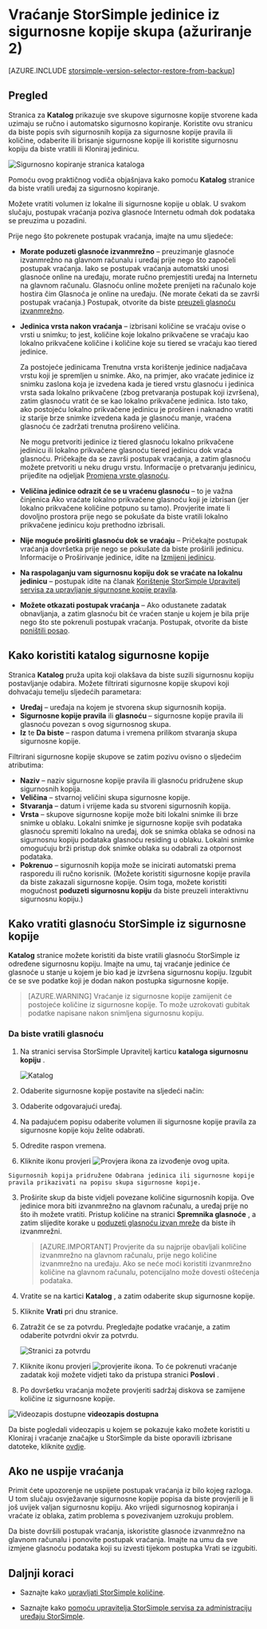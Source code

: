 <properties 
   pageTitle="Vraćanje StorSimple jedinice iz sigurnosne kopije | Microsoft Azure"
   description="U članku se objašnjava korištenje stranice za katalog StorSimple Upravitelj servisa da biste vratili StorSimple jedinice iz sigurnosne kopije skupa."
   services="storsimple"
   documentationCenter="NA"
   authors="SharS"
   manager="carmonm"
   editor="" />
<tags 
   ms.service="storsimple"
   ms.devlang="NA"
   ms.topic="article"
   ms.tgt_pltfrm="NA"
   ms.workload="TBD"
   ms.date="04/26/2016"
   ms.author="v-sharos" />

# <a name="restore-a-storsimple-volume-from-a-backup-set-update-2"></a>Vraćanje StorSimple jedinice iz sigurnosne kopije skupa (ažuriranje 2)

[AZURE.INCLUDE [storsimple-version-selector-restore-from-backup](../../includes/storsimple-version-selector-restore-from-backup.md)]

## <a name="overview"></a>Pregled

Stranica za **Katalog** prikazuje sve skupove sigurnosne kopije stvorene kada uzimaju se ručno i automatsko sigurnosno kopiranje. Koristite ovu stranicu da biste popis svih sigurnosnih kopija za sigurnosne kopije pravila ili količine, odaberite ili brisanje sigurnosne kopije ili koristite sigurnosnu kopiju da biste vratili ili Kloniraj jedinicu.

 ![Sigurnosno kopiranje stranica kataloga](./media/storsimple-restore-from-backup-set-u2/restore.png)

Pomoću ovog praktičnog vodiča objašnjava kako pomoću **Katalog** stranice da biste vratili uređaj za sigurnosno kopiranje.

Možete vratiti volumen iz lokalne ili sigurnosne kopije u oblak. U svakom slučaju, postupak vraćanja poziva glasnoće Internetu odmah dok podataka se preuzima u pozadini. 

Prije nego što pokrenete postupak vraćanja, imajte na umu sljedeće:

- **Morate poduzeti glasnoće izvanmrežno** – preuzimanje glasnoće izvanmrežno na glavnom računalu i uređaj prije nego što započeli postupak vraćanja. Iako se postupak vraćanja automatski unosi glasnoće online na uređaju, morate ručno premjestiti uređaj na Internetu na glavnom računalu. Glasnoću online možete prenijeti na računalo koje hostira čim Glasnoća je online na uređaju. (Ne morate čekati da se završi postupak vraćanja.) Postupak, otvorite da biste [preuzeli glasnoću izvanmrežno](storsimple-manage-volumes-u2.md#take-a-volume-offline).

- **Jedinica vrsta nakon vraćanja** – izbrisani količine se vraćaju ovise o vrsti u snimku; to jest, količine koje lokalno prikvačene se vraćaju kao lokalno prikvačene količine i količine koje su tiered se vraćaju kao tiered jedinice.

    Za postojeće jedinicama Trenutna vrsta korištenje jedinice nadjačava vrstu koji je spremljen u snimke. Ako, na primjer, ako vraćate jedinice iz snimku zaslona koja je izvedena kada je tiered vrstu glasnoću i jedinica vrsta sada lokalno prikvačene (zbog pretvaranja postupak koji izvršena), zatim glasnoću vratit će se kao lokalno prikvačene jedinica. Isto tako, ako postojeću lokalno prikvačene jedinicu je proširen i naknadno vratiti iz starije brze snimke izvedena kada je glasnoću manje, vraćena glasnoću će zadržati trenutna prošireno veličina.

    Ne mogu pretvoriti jedinice iz tiered glasnoću lokalno prikvačene jedinicu ili lokalno prikvačene glasnoću tiered jedinicu dok vraća glasnoću. Pričekajte da se završi postupak vraćanja, a zatim glasnoću možete pretvoriti u neku drugu vrstu. Informacije o pretvaranju jedinicu, prijeđite na odjeljak [Promjena vrste glasnoću](storsimple-manage-volumes-u2.md#change-the-volume-type). 

- **Veličina jedinice odrazit će se u vraćenu glasnoću** – to je važna činjenica Ako vraćate lokalno prikvačene glasnoću koji je izbrisan (jer lokalno prikvačene količine potpuno su tamo). Provjerite imate li dovoljno prostora prije nego se pokušate da biste vratili lokalno prikvačene jedinicu koju prethodno izbrisali. 

- **Nije moguće proširiti glasnoću dok se vraćaju** – Pričekajte postupak vraćanja dovršetka prije nego se pokušate da biste proširili jedinicu. Informacije o Proširivanje jedinice, idite na [Izmijeni jedinicu](storsimple-manage-volumes-u2.md#modify-a-volume).

- **Na raspolaganju vam sigurnosnu kopiju dok se vraćate na lokalnu jedinicu** – postupak idite na članak [Korištenje StorSimple Upravitelj servisa za upravljanje sigurnosne kopije pravila](storsimple-manage-backup-policies.md).

- **Možete otkazati postupak vraćanja** – Ako odustanete zadatak obnavljanja, a zatim glasnoću bit će vraćen stanje u kojem je bila prije nego što ste pokrenuli postupak vraćanja. Postupak, otvorite da biste [poništili posao](storsimple-manage-jobs-u2.md#cancel-a-job).

## <a name="how-to-use-the-backup-catalog"></a>Kako koristiti katalog sigurnosne kopije

Stranica **Katalog** pruža upita koji olakšava da biste suzili sigurnosnu kopiju postavljanje odabira. Možete filtrirati sigurnosne kopije skupovi koji dohvaćaju temelju sljedećih parametara:

- **Uređaj** – uređaja na kojem je stvorena skup sigurnosnih kopija.
- **Sigurnosne kopije pravila** ili **glasnoću** – sigurnosne kopije pravila ili glasnoću povezan s ovog sigurnosnog skupa.
- **Iz** te **Da biste** – raspon datuma i vremena prilikom stvaranja skupa sigurnosne kopije.

Filtrirani sigurnosne kopije skupove se zatim pozivu ovisno o sljedećim atributima:

- **Naziv** – naziv sigurnosne kopije pravila ili glasnoću pridružene skup sigurnosnih kopija.
- **Veličina** – stvarnoj veličini skupa sigurnosne kopije.
- **Stvaranja** – datum i vrijeme kada su stvoreni sigurnosnih kopija. 
- **Vrsta** – skupove sigurnosne kopije može biti lokalni snimke ili brze snimke u oblaku. Lokalni snimke je sigurnosne kopije svih podataka glasnoću spremiti lokalno na uređaj, dok se snimka oblaka se odnosi na sigurnosnu kopiju podataka glasnoću residing u oblaku. Lokalni snimke omogućuju brži pristup dok snimke oblaka su odabrali za otpornost podataka.
- **Pokrenuo** – sigurnosnih kopija može se inicirati automatski prema rasporedu ili ručno korisnik. (Možete koristiti sigurnosne kopije pravila da biste zakazali sigurnosne kopije. Osim toga, možete koristiti mogućnost **poduzeti sigurnosnu kopiju** da biste preuzeli interaktivnu sigurnosnu kopiju.)

## <a name="how-to-restore-your-storsimple-volume-from-a-backup"></a>Kako vratiti glasnoću StorSimple iz sigurnosne kopije

**Katalog** stranice možete koristiti da biste vratili glasnoću StorSimple iz određene sigurnosnu kopiju. Imajte na umu, taj vraćanje jedinice će glasnoće u stanje u kojem je bio kad je izvršena sigurnosnu kopiju. Izgubit će se sve podatke koji je dodan nakon postupka sigurnosne kopije.

> [AZURE.WARNING] Vraćanje iz sigurnosne kopije zamijenit će postojeće količine iz sigurnosne kopije. To može uzrokovati gubitak podatke napisane nakon snimljena sigurnosnu kopiju.

### <a name="to-restore-your-volume"></a>Da biste vratili glasnoću

1. Na stranici servisa StorSimple Upravitelj karticu **kataloga sigurnosnu kopiju** .

    ![Katalog](./media/storsimple-restore-from-backup-set-u2/restore.png)

2. Odaberite sigurnosne kopije postavite na sljedeći način:
  1. Odaberite odgovarajući uređaj.
  2. Na padajućem popisu odaberite volumen ili sigurnosne kopije pravila za sigurnosne kopije koju želite odabrati.
  3. Odredite raspon vremena.
  4. Kliknite ikonu provjeri ![Provjera ikona](./media/storsimple-restore-from-backup-set-u2/HCS_CheckIcon.png) za izvođenje ovog upita.
 
    Sigurnosnih kopija pridružene Odabrana jedinica ili sigurnosne kopije pravila prikazivati na popisu skupa sigurnosne kopije.

3. Proširite skup da biste vidjeli povezane količine sigurnosnih kopija. Ove jedinice mora biti izvanmrežno na glavnom računalu, a uređaj prije no što ih možete vratiti. Pristup količine na stranici **Spremnika glasnoće** , a zatim slijedite korake u [poduzeti glasnoću izvan mreže](storsimple-manage-volumes-u2.md#take-a-volume-offline) da biste ih izvanmrežni.

    > [AZURE.IMPORTANT] Provjerite da su najprije obavljali količine izvanmrežno na glavnom računalu, prije nego količine izvanmrežno na uređaju. Ako se neće moći koristiti izvanmrežno količine na glavnom računalu, potencijalno može dovesti oštećenja podataka.

4. Vratite se na kartici **Katalog** , a zatim odaberite skup sigurnosne kopije.

5. Kliknite **Vrati** pri dnu stranice.

6. Zatražit će se za potvrdu. Pregledajte podatke vraćanje, a zatim odaberite potvrdni okvir za potvrdu.

    ![Stranici za potvrdu](./media/storsimple-restore-from-backup-set-u2/ConfirmRestore.png)

7. Kliknite ikonu provjeri ![provjerite ikona](./media/storsimple-restore-from-backup-set-u2/HCS_CheckIcon.png). To će pokrenuti vraćanje zadatak koji možete vidjeti tako da pristupa stranici **Poslovi** . 

8. Po dovršetku vraćanja možete provjeriti sadržaj diskova se zamijene količine iz sigurnosne kopije.

![Videozapis dostupne](./media/storsimple-restore-from-backup-set-u2/Video_icon.png) **videozapis dostupna**

Da biste pogledali videozapis u kojem se pokazuje kako možete koristiti u Kloniraj i vraćanje značajke u StorSimple da biste oporavili izbrisane datoteke, kliknite [ovdje](https://azure.microsoft.com/documentation/videos/storsimple-recover-deleted-files-with-storsimple/).

## <a name="if-the-restore-fails"></a>Ako ne uspije vraćanja

Primit ćete upozorenje ne uspijete postupak vraćanja iz bilo kojeg razloga. U tom slučaju osvježavanje sigurnosne kopije popisa da biste provjerili je li još uvijek valjan sigurnosnu kopiju. Ako vrijedi sigurnosnog kopiranja i vraćate iz oblaka, zatim problema s povezivanjem uzrokuju problem. 

Da biste dovršili postupak vraćanja, iskoristite glasnoće izvanmrežno na glavnom računalu i ponovite postupak vraćanja. Imajte na umu da sve izmjene glasnoću podataka koji su izvesti tijekom postupka Vrati se izgubiti.

## <a name="next-steps"></a>Daljnji koraci

- Saznajte kako [upravljati StorSimple količine](storsimple-manage-volumes-u2.md).

- Saznajte kako [pomoću upravitelja StorSimple servisa za administraciju uređaju StorSimple](storsimple-manager-service-administration.md).
